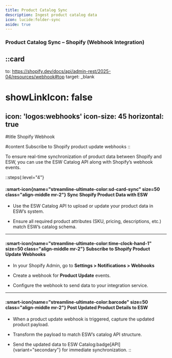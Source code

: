 ```yaml
---
title: Product Catalog Sync
description: Ingest product catalog data
icon: lucide:folder-sync
aside: true
---
```


### Product Catalog Sync – Shopify (Webhook Integration)

::card
---
to: https://shopify.dev/docs/api/admin-rest/2025-04/resources/webhook#top
target: _blank
# showLinkIcon: false
icon: 'logos:webhooks'
icon-size: 45
horizontal: true
---

#title
Shopify Webhook

#content
Subscribe to Shopify product update webhooks
::

To ensure real-time synchronization of product data between Shopify and ESW, you can use the ESW Catalog API along with Shopify’s webhook events.

::steps{:level="4"}
#### :smart-icon{name="streamline-ultimate-color:sd-card-sync" size=50 class="align-middle mr-2"} Sync Shopify Product Data with ESW

- Use the ESW Catalog API to upload or update your product data in ESW’s system.

- Ensure all required product attributes (SKU, pricing, descriptions, etc.) match ESW’s catalog schema.

---

#### :smart-icon{name="streamline-ultimate-color:time-clock-hand-1" size=50 class="align-middle mr-2"} Subscribe to Shopify Product Update Webhooks

- In your Shopify Admin, go to **Settings > Notifications > Webhooks**

- Create a webhook for **Product Update** events.

- Configure the webhook to send data to your integration service.

---

#### :smart-icon{name="streamline-ultimate-color:barcode" size=50 class="align-middle mr-2"} Post Updated Product Details to ESW

- When a product update webhook is triggered, capture the updated product payload.

- Transform the payload to match ESW’s catalog API structure.

- Send the updated data to ESW Catalog:badge[API]{variant="secondary"} for immediate synchronization.
::





         

